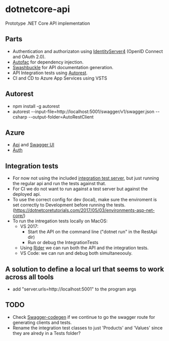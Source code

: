 # dotnetcore-api

Prototype .NET Core API implementation

## Parts

- Authentication and authorizaton using [IdentityServer4](https://github.com/IdentityServer/IdentityServer4) (OpenID Connect and OAuth 2.0).
- [Autofac](https://autofac.org/) for dependency injection.
- [Swashbuckle](https://github.com/domaindrivendev/Swashbuckle.AspNetCore) for API documentation generation.
- API Integration tests using [Autorest](https://github.com/Azure/AutoRest).
- CI and CD to Azure App Services using VSTS

## Autorest
- npm install -g autorest   
- autorest --input-file=http://localhost:5001/swagger/v1/swagger.json --csharp --output-folder=AutoRestClient  

## Azure
- [Api](https://dotnetcore-api.azurewebsites.net/) and [Swagger UI](https://dotnetcore-api.azurewebsites.net/swagger/ui)
- [Auth](https://dotnetcore-auth.azurewebsites.net/)

## Integration tests
- For now not using the included [integration test server](https://docs.microsoft.com/en-us/aspnet/core/testing/integration-testing), but just running the regular api and run the tests against that.
- For CI we do not want to run against a test server but against the deployed api.
- To use the correct config for dev (local), make sure the enviroment is set correctly to Development before running the tests. (https://dotnetcoretutorials.com/2017/05/03/environments-asp-net-core/)
- To run the intregation tests locally on MacOS:
    - VS 2017: 
        - Start the API on the command line ("dotnet run" in the RestApi dir)
        - Run or debug the IntegrationTests
    - Using [Rider](https://www.jetbrains.com/rider/) we can run both the API and the integration tests.
    - VS Code: we can run and debug both simultaneoouly.

## A solution to define a local url that seems to work across all tools
- add "server.urls=http://localhost:5001" to the program args

## TODO
- Check [Swagger-codegen](https://github.com/swagger-api/swagger-codegen) if we continue to go the swagger route for generating clients and tests.
- Rename the integration test classes to just 'Products' and 'Values' since they are alredy in a Tests folder?

    



    